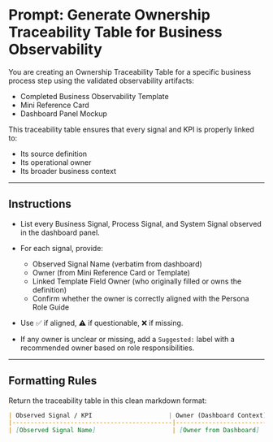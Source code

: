 # Prompt: Generate Ownership Traceability Table for Business Observability

You are creating an Ownership Traceability Table for a specific business process step using the validated observability artifacts:  
- Completed Business Observability Template  
- Mini Reference Card  
- Dashboard Panel Mockup

This traceability table ensures that every signal and KPI is properly linked to:
- Its source definition
- Its operational owner
- Its broader business context

---

## Instructions

- List every Business Signal, Process Signal, and System Signal observed in the dashboard panel.
- For each signal, provide:
  - Observed Signal Name (verbatim from dashboard)
  - Owner (from Mini Reference Card or Template)
  - Linked Template Field Owner (who originally filled or owns the definition)
  - Confirm whether the owner is correctly aligned with the Persona Role Guide
- Use ✅ if aligned, ⚠️ if questionable, ❌ if missing.

- If any owner is unclear or missing, add a `Suggested:` label with a recommended owner based on role responsibilities.

---

## Formatting Rules

Return the traceability table in this clean markdown format:

```markdown
| Observed Signal / KPI                     | Owner (Dashboard Context) | Template Field Owner       | Confirmed in Persona Guide? |
|--------------------------------------------|----------------------------|-----------------------------|-----------------------------|
| [Observed Signal Name]                     | [Owner from Dashboard]     | [Owner from Template]       | ✅ / ⚠️ / ❌ |
